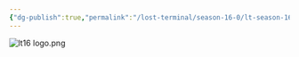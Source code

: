 ```yaml
---
{"dg-publish":true,"permalink":"/lost-terminal/season-16-0/lt-season-16-0/","tags":["project/lt"],"noteIcon":""}
---
```



![lt16 logo.png](/img/user/Resources/Meta/attachments/lt16%20logo.png)
 
